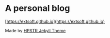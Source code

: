 # A personal blog

[https://extsoft.github.io](https://extsoft.github.io)

Made by [HPSTR Jekyll Theme](https://mmistakes.github.io/hpstr-jekyll-theme/theme-setup/)

